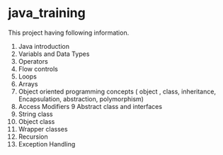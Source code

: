 # java_training

This project having following information.
1. Java introduction
2. Variabls and Data Types
3. Operators
4. Flow controls 
5. Loops  
6. Arrays
7. Object oriented programming concepts ( object , class, inheritance, Encapsulation, abstraction, polymorphism)
8. Access Modifiers
9 Abstract class and interfaces
10. String class
11. Object class
12. Wrapper classes
13. Recursion
14. Exception Handling
